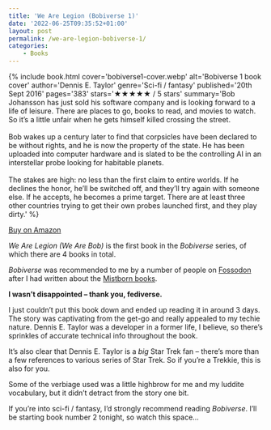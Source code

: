 ```yaml
---
title: 'We Are Legion (Bobiverse 1)'
date: '2022-06-25T09:35:52+01:00'
layout: post
permalink: /we-are-legion-bobiverse-1/
categories:
    - Books
---
```

{% include book.html cover='bobiverse1-cover.webp' alt='Bobiverse 1 book cover' author='Dennis E. Taylor' genre='Sci-fi / fantasy' published='20th Sept 2016' pages='383' stars='★★★★★ / 5 stars' summary='Bob Johansson has just sold his software company and is looking forward to a life of leisure. There are places to go, books to read, and movies to watch. So it’s a little unfair when he gets himself killed crossing the street.<br><br>Bob wakes up a century later to find that corpsicles have been declared to be without rights, and he is now the property of the state. He has been uploaded into computer hardware and is slated to be the controlling AI in an interstellar probe looking for habitable planets.<br><br>The stakes are high: no less than the first claim to entire worlds. If he declines the honor, he’ll be switched off, and they’ll try again with someone else. If he accepts, he becomes a prime target. There are at least three other countries trying to get their own probes launched first, and they play dirty.' %}


[Buy on Amazon](https://amzn.to/3bg01Oz)

*We Are Legion (We Are Bob)* is the first book in the *Bobiverse* series, of which there are 4 books in total.

*Bobiverse* was recommended to me by a number of people on [Fossodon](https://fosstodon.org) after I had written about the [Mistborn books](/the-mistborn-trilogy-book-recommendation/).

**I wasn’t disappointed – thank you, fediverse.**

I just couldn’t put this book down and ended up reading it in around 3 days. The story was captivating from the get-go and really appealed to my techie nature. Dennis E. Taylor was a developer in a former life, I believe, so there’s sprinkles of accurate technical info throughout the book.

It’s also clear that Dennis E. Taylor is a *big* Star Trek fan – there’s more than a few references to various series of Star Trek. So if you’re a Trekkie, this is also for you.

Some of the verbiage used was a little highbrow for me and my luddite vocabulary, but it didn’t detract from the story one bit.

If you’re into sci-fi / fantasy, I’d strongly recommend reading *Bobiverse*. I’ll be starting book number 2 tonight, so watch this space…